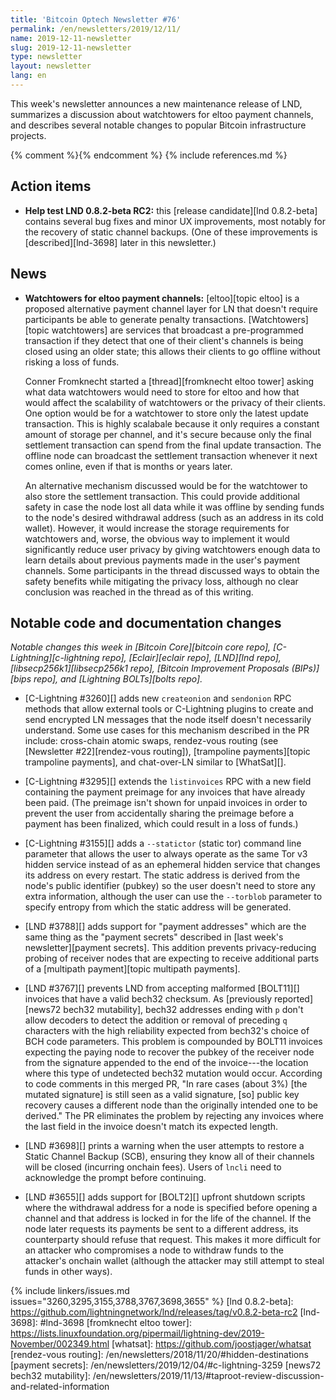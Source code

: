 ```yaml
---
title: 'Bitcoin Optech Newsletter #76'
permalink: /en/newsletters/2019/12/11/
name: 2019-12-11-newsletter
slug: 2019-12-11-newsletter
type: newsletter
layout: newsletter
lang: en
---
```

This week's newsletter announces a new maintenance release of LND,
summarizes a discussion about watchtowers for eltoo payment channels,
and describes several notable changes to popular Bitcoin infrastructure
projects.

{% comment %}<!-- include references.md below the fold but above any Jekyll/Liquid variables-->{% endcomment %}
{% include references.md %}

## Action items

- **Help test LND 0.8.2-beta RC2:** this [release candidate][lnd 0.8.2-beta] contains
  several bug fixes and minor UX improvements, most notably for the
  recovery of static channel backups.  (One of these improvements is
  [described][lnd-3698] later in this newsletter.)

## News

- **Watchtowers for eltoo payment channels:** [eltoo][topic eltoo] is a
  proposed alternative payment channel layer for LN that doesn't require
  participants be able to generate penalty transactions.
  [Watchtowers][topic watchtowers] are services that broadcast a
  pre-programmed transaction if they detect that one of their client's
  channels is being closed using an older state; this allows their
  clients to go offline without risking a loss of funds.

    Conner Fromknecht started a [thread][fromknecht eltoo tower] asking
    what data watchtowers would need to store for eltoo and how that
    would affect the scalability of watchtowers or the privacy of their
    clients.  One option would be for a watchtower to store only the
    latest update transaction.  This is highly scalabale because it only
    requires a constant amount of storage per channel, and it's secure
    because only the final settlement transaction can spend from the
    final update transaction.  The offline node can broadcast the
    settlement transaction whenever it next comes online, even if that
    is months or years later.

    An alternative mechanism discussed would be for the watchtower to also store the
    settlement transaction.  This could provide
    additional safety in case the node lost all data while it was
    offline by sending funds to the node's desired withdrawal address
    (such as an address in its cold wallet).  However, it would
    increase the storage requirements for watchtowers and, worse, the
    obvious way to implement it would significantly reduce user privacy
    by giving watchtowers enough data to learn details about previous
    payments made in the user's payment channels.  Some participants in
    the thread discussed ways to obtain the safety benefits while
    mitigating the privacy loss, although no clear conclusion was
    reached in the thread as of this writing.

## Notable code and documentation changes

*Notable changes this week in [Bitcoin Core][bitcoin core repo],
[C-Lightning][c-lightning repo], [Eclair][eclair repo], [LND][lnd repo],
[libsecp256k1][libsecp256k1 repo], [Bitcoin Improvement Proposals
(BIPs)][bips repo], and [Lightning BOLTs][bolts repo].*

- [C-Lightning #3260][] adds new `createonion` and `sendonion` RPC
  methods that allow external tools or C-Lightning plugins to create and
  send encrypted LN messages that the node itself doesn't necessarily
  understand.  Some use cases for this mechanism described in the PR
  include: cross-chain atomic swaps, rendez-vous routing (see [Newsletter
  #22][rendez-vous routing]), [trampoline payments][topic trampoline
  payments], and chat-over-LN similar to [WhatSat][].

- [C-Lightning #3295][] extends the `listinvoices` RPC with a new field
  containing the payment preimage for any invoices that have already
  been paid.  (The preimage isn't shown for unpaid invoices in order to
  prevent the user from accidentally sharing the preimage before a
  payment has been finalized, which could result in a loss of funds.)

- [C-Lightning #3155][] adds a `--statictor` (static tor) command line
  parameter that allows the user to always operate as the same Tor v3
  hidden service instead of as an ephemeral hidden service that changes
  its address on every restart.  The static address is derived from the
  node's public identifier (pubkey) so the user doesn't need to store
  any extra information, although the user can use the `--torblob`
  parameter to specify entropy from which the static address will be
  generated.

- [LND #3788][] adds support for "payment addresses" which are the same
  thing as the "payment secrets" described in [last week's
  newsletter][payment secrets].  This addition prevents privacy-reducing probing
  of receiver nodes that are expecting to receive additional parts of a
  [multipath payment][topic multipath payments].

- [LND #3767][] prevents LND from accepting malformed [BOLT11][] invoices
  that have a valid bech32 checksum.  As [previously reported][news72
  bech32 mutability], bech32 addresses ending with `p` don't allow
  decoders to detect the addition or removal of preceding `q` characters
  with the high reliability expected from bech32's choice of BCH code
  parameters.  This problem is compounded by BOLT11 invoices expecting
  the paying node to recover the pubkey of the receiver node from the
  signature appended to the end of the invoice---the location where this
  type of undetected bech32 mutation would occur.  According to code
  comments in this merged PR, "In rare cases (about 3%) [the mutated
  signature] is still seen as a valid signature, [so] public key
  recovery causes a different node than the originally intended one to
  be derived." The PR eliminates the problem by rejecting any invoices
  where the last field in the invoice doesn't match its expected length.

- [LND #3698][] prints a warning when the user attempts to restore a
  Static Channel Backup (SCB), ensuring they know all of their channels
  will be closed (incurring onchain fees).  Users of `lncli` need to
  acknowledge the prompt before continuing.

- [LND #3655][] adds support for [BOLT2][] upfront shutdown scripts
  where the withdrawal address for a node is specified before opening a
  channel and that address is locked in for the life of the channel.  If
  the node later requests its payments be sent to a different address,
  its counterparty should refuse that request.  This makes it more
  difficult for an attacker who compromises a node to withdraw funds to
  the attacker's onchain wallet (although the attacker may still
  attempt to steal funds in other ways).

{% include linkers/issues.md issues="3260,3295,3155,3788,3767,3698,3655" %}
[lnd 0.8.2-beta]: https://github.com/lightningnetwork/lnd/releases/tag/v0.8.2-beta-rc2
[lnd-3698]: #lnd-3698
[fromknecht eltoo tower]: https://lists.linuxfoundation.org/pipermail/lightning-dev/2019-November/002349.html
[whatsat]: https://github.com/joostjager/whatsat
[rendez-vous routing]: /en/newsletters/2018/11/20/#hidden-destinations
[payment secrets]: /en/newsletters/2019/12/04/#c-lightning-3259
[news72 bech32 mutability]: /en/newsletters/2019/11/13/#taproot-review-discussion-and-related-information
